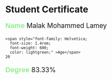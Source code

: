 # Student Certificate

<div class="student-id" >

  <p style="font-size:1.3rem;">
    <span style="font-family: Helvetica;
      font-size: 1.4rem;
      font-weight: 600;
      color: lightgreen;" >Name</span>
    Malak Mohammed Lamey
  </p>
  <p style="font-size:1.3rem;">

    <span style="font-family: Helvetica;
      font-size: 1.4rem;
      font-weight: 600;
      color: lightgreen;" >Age</span>
    20

  </p>

  <p style="font-size:1.3rem;">
    <span style="font-family: Helvetica;
      font-size: 1.4rem;
      font-weight: 600;
      color: lightgreen;" >Degree</span>
    83.33%
  </p>

</div>
